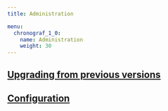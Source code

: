 ```yaml
---
title: Administration

menu:
  chronograf_1_0:
    name: Administration
    weight: 30
---
```


## [Upgrading from previous versions](/chronograf/v1.0/administration/upgrading/)

## [Configuration](/chronograf/v1.0/administration/configuration/)

